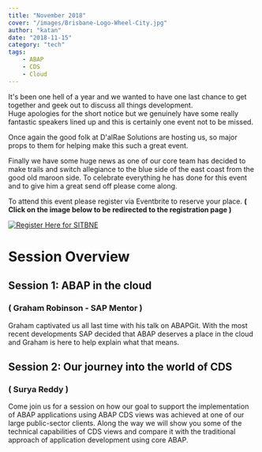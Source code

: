 ```yaml
---
title: "November 2018"
cover: "/images/Brisbane-Logo-Wheel-City.jpg"
author: "katan"
date: "2018-11-15"
category: "tech"
tags:
    - ABAP
    - CDS
    - Cloud
---
```

It's been one hell of a year and we wanted to have one last chance to get together and geek out to discuss all things development.  
Huge apologies for the short notice but we genuinely have some really fantastic speakers lined up and this is certainly one event not to 
be missed.  

Once again the good folk at D'alRae Solutions are hosting us, so major props to them for helping make this such a great event.   

Finally we have some huge news as one of our core team has decided to make trails and switch allegiance to the blue side of the east coast 
from the good old maroon side.  To celebrate everything he has done for this event and to give him a great send off please come along.  


To attend this event please register via Eventbrite to reserve your place. **( Click on the image below to be redirected to the registration page )**


[![Register Here for SITBNE](https://www.eventbrite.com.au/wp-content/themes/core/img/eventbrite-logo.svg)](https://www.eventbrite.com/e/sap-inside-track-brisbane-november-2018-tickets-51938412189)


# Session Overview

## Session 1: ABAP in the cloud 
### ( Graham Robinson - SAP Mentor )
Graham captivated us all last time with his talk on ABAPGit.  With the most recent developments SAP decided that ABAP deserves a place in the cloud 
and Graham is here to help explain what that means.  


## Session 2: Our journey into the world of CDS
### ( Surya Reddy )
Come join us for a session on how our goal to support the implementation of ABAP applications using ABAP CDS views was achieved at one of our large public-sector clients. Along the way we will show you some of the technical capabilities of CDS views and compare it with the traditional approach of application development using core ABAP.



